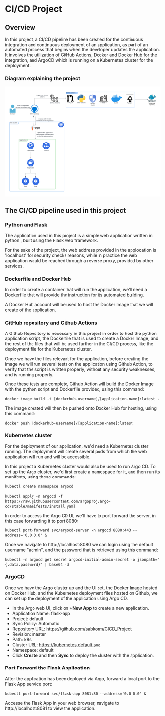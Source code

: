 # CI/CD Project

## Overview

In this project, a CI/CD pipeline has been created for the continuous integration and continuous deployment of an application, as part of an automated process that begins when the developer updates the application.
It involves the utilization of GitHub Actions, Docker and Docker Hub for the integration, and ArgoCD which is running on a Kubernetes cluster for the deployment.

### Diagram explaining the project
![](projectdiagram.png)


## The CI/CD pipeline used in this project

### Python and Flask

The application used in this project is a simple web application written in python , built using the Flask web framework.

For the sake of the project, the web address provided in the applocation is 'localhost' for security checks reasons, while in practice the web application would be reached through a reverse proxy, provided by other services.

### Dockerfile and Docker Hub

In order to create a container that will run the application, we'll need a Dockerfile that will provide the instruction for its automated building.

A Docker Hub account will be used to host the Docker Image that we will create of the application.

### GitHub repository and Github Actions

A Github Repository is necessary in this project in order to host the python application script, the Dockerfile that is used to create a Docker Image, and the rest of the files that will be used further in the CI/CD process, like the deployment file for the Kubernetes cluster.

Once we have the files relevant for the application, before creating the image we will run several tests on the application using Github Action, to verify that the script is written properly, without any security weaknesses, and is running properly.

Once these tests are complete, Github Action will build the Docker Image with the python script and Dockerfile provided, using this command:

```
docker image build -t [dockerhub-username]/[application-name]:latest .     
```

The image created will then be pushed onto Docker Hub for hosting, using this command:

```
docker push [dockerhub-username]/[application-name]:latest
```


### Kubernetes cluster

For the deployment of our application, we'd need a Kubernetes cluster running. The deployment will create several pods from which the web application will run and will be accessible.

In this project a Kubernetes cluster would also be used to run Argo CD. To set up the Argo cluster, we'd first create a namespace for it, and then run its manifests, using these commands:

```
kubectl create namespace argocd

kubectl apply -n argocd -f https://raw.githubusercontent.com/argoproj/argo-cd/stable/manifests/install.yaml
```

In order to access the Argo CD UI, we'll have to port forward the server, in this case forwarding it to port 8080:

```
kubectl port-forward svc/argocd-server -n argocd 8080:443 --address='0.0.0.0' &
```

Once we navigate to http://localhost:8080 we can login using the default username "admin", and the password that is retrieved using this command:

```
kubectl -n argocd get secret argocd-initial-admin-secret -o jsonpath="{.data.password}" | base64 -d
```

### ArgoCD

Once we have the Argo cluster up and the UI set, the Docker Image hosted on Docker Hub, and the Kubernetes deployment files hosted on Github, we can set up the deployment of the application using Argo CD.

- In the Argo web UI, click on **+New App** to create a new application.
- Application Name: flask-app
- Project: default
- Sync Policy: Automatic
- Repository URL: https://github.com/sabkorm/CICD_Project
- Revision: master
- Path: k8s
- Cluster URL: https://kubernetes.default.svc
- Namespace: default
- Click **Create** and then **Sync** to deploy the cluster with the application.


### Port Forward the Flask Application

After the application has been deployed via Argo, forward a local port to the Flask App service port:

```
kubectl port-forward svc/flask-app 8081:80 --address='0.0.0.0' &
```

Accesse the Flask App in your web browser, navigate to http://localhost:8081 to view the application.
